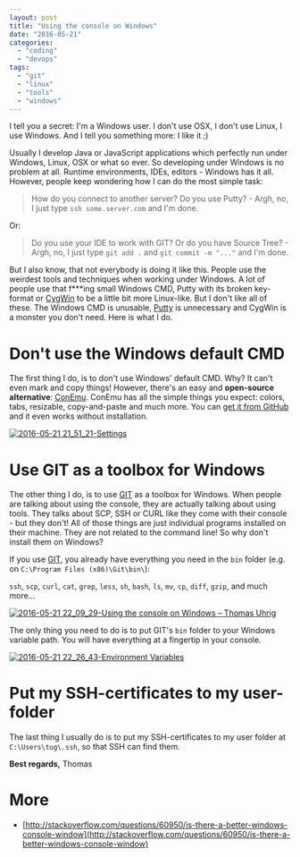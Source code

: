 ```yaml
---
layout: post
title: "Using the console on Windows"
date: "2016-05-21"
categories: 
  - "coding"
  - "devops"
tags: 
  - "git"
  - "linux"
  - "tools"
  - "windows"
---
```


I tell you a secret: I'm a Windows user. I don't use OSX, I don't use Linux, I use Windows. And I tell you something more: I like it ;)

Usually I develop Java or JavaScript applications which perfectly run under Windows, Linux, OSX or what so ever. So developing under Windows is no problem at all. Runtime environments, IDEs, editors - Windows has it all. However, people keep wondering how I can do the most simple task:

> How do you connect to another server? Do you use Putty? - Argh, no, I just type `ssh some.server.com` and I'm done.

Or:

> Do you use your IDE to work with GIT? Or do you have Source Tree? - Argh, no, I just type `git add .` and `git commit -m "..."` and I'm done.

But I also know, that not everybody is doing it like this. People use the weirdest tools and techniques when working under Windows. A lot of people use that f\*\*\*ing small Windows CMD, Putty with its broken key-format or [CygWin](https://www.cygwin.com) to be a little bit more Linux-like. But I don't like all of these. The Windows CMD is unusable, [Putty](http://www.putty.org) is unnecessary and CygWin is a monster you don't need. Here is what I do.

# Don't use the Windows default CMD

The first thing I do, is to don't use Windows' default CMD. Why? It can't even mark and copy things! However, there's an easy and **open-source alternative**: [ConEmu](https://conemu.github.io). ConEmu has all the simple things you expect: colors, tabs, resizable, copy-and-paste and much more. You can [get it from GitHub](https://conemu.github.io/) and it even works without installation.

[![2016-05-21 21_51_21-Settings](images/2016-05-21-21_51_21-Settings.png)](http://tuhrig.de/wp-content/uploads/2016/05/2016-05-21-21_51_21-Settings.png)

# Use GIT as a toolbox for Windows

The other thing I do, is to use [GIT](https://git-scm.com) as a toolbox for Windows. When people are talking about using the console, they are actually talking about using tools. They talks about SCP, SSH or CURL like they come with their console - but they don't! All of those things are just individual programs installed on their machine. They are not related to the command line! So why don't install them on Windows?

If you use [GIT](https://git-scm.com), you already have everything you need in the `bin` folder (e.g. on `C:\Program Files (x86)\Git\bin\`):

`ssh`, `scp`, `curl`, `cat`, `grep`, `less`, `sh`, `bash`, `ls`, `mv`, `cp`, `diff`, `gzip`, and much more...

[![2016-05-21 22_09_29-Using the console on Windows – Thomas Uhrig](images/2016-05-21-22_09_29-Using-the-console-on-Windows-–-Thomas-Uhrig.png)](http://tuhrig.de/wp-content/uploads/2016/05/2016-05-21-22_09_29-Using-the-console-on-Windows-–-Thomas-Uhrig.png)

The only thing you need to do is to put GIT's `bin` folder to your Windows variable path. You will have everything at a fingertip in your console.

[![2016-05-21 22_26_43-Environment Variables](images/2016-05-21-22_26_43-Environment-Variables.png)](http://tuhrig.de/wp-content/uploads/2016/05/2016-05-21-22_26_43-Environment-Variables.png)

# Put my SSH-certificates to my user-folder

The last thing I usually do is to put my SSH-certificates to my user folder at `C:\Users\tug\.ssh`, so that SSH can find them.

**Best regards,** Thomas

# More

- [http://stackoverflow.com/questions/60950/is-there-a-better-windows-console-window](http://stackoverflow.com/questions/60950/is-there-a-better-windows-console-window)

